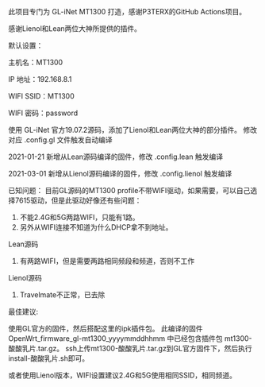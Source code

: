 此项目专门为 GL-iNet MT1300 打造，感谢P3TERX的GitHub Actions项目。

感谢Lienol和Lean两位大神所提供的插件。

默认设置：

主机名：MT1300

IP 地址：192.168.8.1

WIFI SSID：MT1300

WIFI 密码：password


使用 GL-iNet 官方19.07.2源码，添加了Lienol和Lean两位大神的部分插件。
修改对应 .config.gl 文件触发自动编译

2021-01-21 新增从Lean源码编译的固件，修改 .config.lean 触发编译

2021-03-01 新增从Lienol源码编译的固件，修改 .config.lienol 触发编译

已知问题：
目前GL源码的MT1300 profile不带WIFI驱动，如果需要，可以自己选择7615驱动，但是此驱动好像还有些问题：
1. 不能2.4G和5G两路WIFI，只能有1路。
2. 另外从WIFI连接不知道为什么DHCP拿不到地址。

Lean源码
1. 有两路WIFI，但是需要两路相同频段和频道，否则不工作

Lienol源码
1. Travelmate不正常，已去除


最佳建议:

使用GL官方的固件，然后搭配这里的ipk插件包。
此编译的固件 OpenWrt_firmware_gl-mt1300_yyyymmddhhmm 中已经包含插件包 mt1300-酸酸乳片.tar.gz。
ssh上传mt1300-酸酸乳片.tar.gz到GL官方固件下，然后执行install-酸酸乳片.sh即可。

或者使用Lienol版本，WIFI设置建议2.4G和5G使用相同SSID，相同频道。

